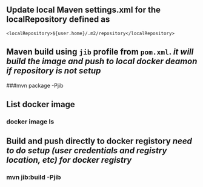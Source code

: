 ## Update local Maven settings.xml for the localRepository defined as
`<localRepository>${user.home}/.m2/repository</localRepository>`

## Maven build using `jib` profile from `pom.xml`. _it will build the image and push to local docker deamon if repository is not setup_
###mvn package -Pjib

## List docker image
### docker image ls

## Build and push directly to docker registory _need to do setup (user credentials and registry location, etc) for docker registry_
### mvn jib:build -Pjib